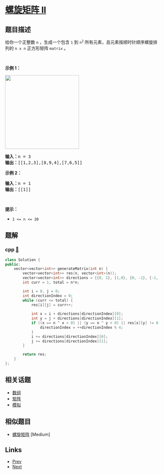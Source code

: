 
# [螺旋矩阵 II](https://leetcode-cn.com/problems/spiral-matrix-ii)

## 题目描述

<p>给你一个正整数 <code>n</code> ，生成一个包含 <code>1</code> 到 <code>n<sup>2</sup></code> 所有元素，且元素按顺时针顺序螺旋排列的 <code>n x n</code> 正方形矩阵 <code>matrix</code> 。</p>

<p> </p>

<p><strong>示例 1：</strong></p>
<img alt="" src="https://assets.leetcode.com/uploads/2020/11/13/spiraln.jpg" style="width: 242px; height: 242px;" />
<pre>
<strong>输入：</strong>n = 3
<strong>输出：</strong>[[1,2,3],[8,9,4],[7,6,5]]
</pre>

<p><strong>示例 2：</strong></p>

<pre>
<strong>输入：</strong>n = 1
<strong>输出：</strong>[[1]]
</pre>

<p> </p>

<p><strong>提示：</strong></p>

<ul>
	<li><code>1 <= n <= 20</code></li>
</ul>


## 题解

### cpp [🔗](spiral-matrix-ii.cpp) 
```cpp
class Solution {
public:
    vector<vector<int>> generateMatrix(int n) {
        vector<vector<int>> res(n, vector<int>(n));
        vector<vector<int>> directions = {{0, 1}, {1,0}, {0, -1}, {-1, 0}};
        int curr = 1, total = n*n;

        int i = 0, j = 0;
        int directionIndex = 0;
        while (curr <= total) {
            res[i][j] = curr++;
    
            int x = i + directions[directionIndex][0];
            int y = j + directions[directionIndex][1];
            if ((x == n ^ x < 0) || (y == n ^ y < 0) || res[x][y] != 0) {
                directionIndex = ++directionIndex % 4;
            }
            i += directions[directionIndex][0];
            j += directions[directionIndex][1];
        }

        return res;
    }
};
```


## 相关话题

- [数组](../../tags/array.md) 
- [矩阵](../../tags/matrix.md) 
- [模拟](../../tags/simulation.md) 


## 相似题目

- [螺旋矩阵](../spiral-matrix/README.md)  [Medium] 


## Links

- [Prev](../length-of-last-word/README.md) 
- [Next](../rotate-list/README.md) 

